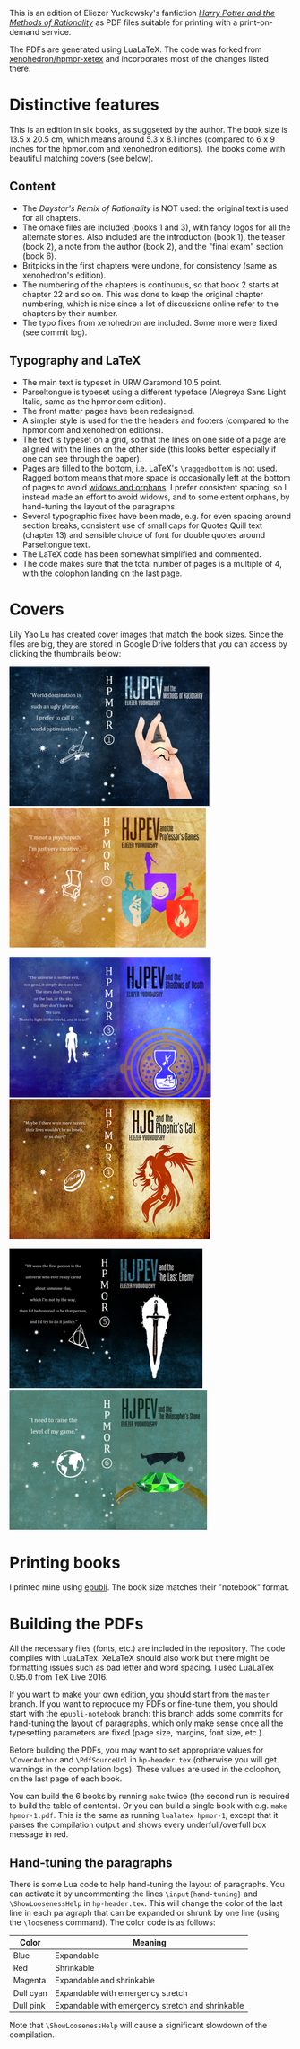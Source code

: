 This is an edition of Eliezer Yudkowsky's fanfiction [_Harry Potter and the Methods of Rationality_](http://www.hpmor.com) as PDF files suitable for printing with a print-on-demand service.

The PDFs are generated using LuaLaTeX. The code was forked from [xenohedron/hpmor-xetex](https://github.com/xenohedron/hpmor-xetex) and incorporates most of the changes listed there.

# Distinctive features
This is an edition in six books, as suggseted by the author. The book size is 13.5 x 20.5 cm, which means around 5.3 x 8.1 inches (compared to 6 x 9 inches for the hpmor.com and xenohedron editions). The books come with beautiful matching covers (see below).

## Content
* The _Daystar's Remix of Rationality_ is NOT used: the original text is used for all chapters.
* The omake files are included (books 1 and 3), with fancy logos for all the alternate stories. Also included are the introduction (book 1), the teaser (book 2), a note from the author (book 2), and the "final exam" section (book 6).
* Britpicks in the first chapters were undone, for consistency (same as xenohedron's edition).
* The numbering of the chapters is continuous, so that book 2 starts at chapter 22 and so on. This was done to keep the original chapter numbering, which is nice since a lot of discussions online refer to the chapters by their number.
* The typo fixes from xenohedron are included. Some more were fixed (see commit log).

## Typography and LaTeX
* The main text is typeset in URW Garamond 10.5 point.
* Parseltongue is typeset using a different typeface (Alegreya Sans Light Italic, same as the hpmor.com edition).
* The front matter pages have been redesigned.
* A simpler style is used for the the headers and footers (compared to the hpmor.com and xenohedron editions).
* The text is typeset on a grid, so that the lines on one side of a page are aligned with the lines on the other side (this looks better especially if one can see through the paper).
* Pages are filled to the bottom, i.e. LaTeX's `\raggedbottom` is not used. Ragged bottom means that more space is occasionally left at the bottom of pages to avoid [widows and orphans](https://en.wikipedia.org/wiki/Widows_and_orphans). I prefer consistent spacing, so I instead made an effort to avoid widows, and to some extent orphans, by hand-tuning the layout of the paragraphs.
* Several typographic fixes have been made, e.g. for even spacing around section breaks, consistent use of small caps for Quotes Quill text (chapter 13) and sensible choice of font for double quotes around Parseltongue text.
* The LaTeX code has been somewhat simplified and commented.
* The code makes sure that the total number of pages is a multiple of 4, with the colophon landing on the last page.

# Covers
Lily Yao Lu has created cover images that match the book sizes. Since the files are big, they are stored in Google Drive folders that you can access by clicking the thumbnails below:

[![Book1](covers/thumbnail10-Book1.png?raw=true)](https://drive.google.com/drive/folders/0B4xgL7G7xKPJZ0J5WDdfbkR0N0E?usp=sharing)
[![Book2](covers/thumbnail10-Book2.png?raw=true)](https://drive.google.com/drive/folders/0B4xgL7G7xKPJQVYxR1dBVV9FeTA?usp=sharing)

[![Book3](covers/thumbnail10-Book3.png?raw=true)](https://drive.google.com/drive/folders/0B4xgL7G7xKPJU2dQc1FJR1V4X3M?usp=sharing)
[![Book4](covers/thumbnail10-Book4.png?raw=true)](https://drive.google.com/drive/folders/0B4xgL7G7xKPJZnlCNjB4dUxXd0E?usp=sharing)

[![Book5](covers/thumbnail10-Book5.png?raw=true)](https://drive.google.com/drive/folders/0B4xgL7G7xKPJakN2ODN3N0U5Yzg?usp=sharing)
[![Book6](covers/thumbnail10-Book6.png?raw=true)](https://drive.google.com/drive/folders/0B4xgL7G7xKPJMXdSUzVrN3JiSWc?usp=sharing)

# Printing books
I printed mine using [epubli](https://www.epubli.de/). The book size matches their "notebook" format.

# Building the PDFs
All the necessary files (fonts, etc.) are included in the repository. The code compiles with LuaLaTex. XeLaTeX should also work but there might be formatting issues such as bad letter and word spacing. I used LuaLaTex 0.95.0 from TeX Live 2016.

If you want to make your own edition, you should start from the `master` branch. If you want to reproduce my PDFs or fine-tune them, you should start with the `epubli-notebook` branch: this branch adds some commits for hand-tuning the layout of paragraphs, which only make sense once all the typesetting parameters are fixed (page size, margins, font size, etc.).

Before building the PDFs, you may want to set appropriate values for `\CoverAuthor` and `\PdfSourceUrl` in `hp-header.tex` (otherwise you will get warnings in the compilation logs). These values are used in the colophon, on the last page of each book.

You can build the 6 books by running `make` twice (the second run is required to build the table of contents). Or you can build a single book with e.g. `make hpmor-1.pdf`. This is the same as running `lualatex hpmor-1`, except that it parses the compilation output and shows every underfull/overfull box message in red.

## Hand-tuning the paragraphs
There is some Lua code to help hand-tuning the layout of paragraphs. You can activate it by uncommenting the lines `\input{hand-tuning}` and `\ShowLoosenessHelp` in `hp-header.tex`. This will change the color of the last line in each paragraph that can be expanded or shrunk by one line (using the `\looseness` command). The color code is as follows:

|Color|Meaning|
|-----|-------|
|Blue|Expandable|
|Red|Shrinkable|
|Magenta|Expandable and shrinkable|
|Dull cyan|Expandable with emergency stretch|
|Dull pink|Expandable with emergency stretch and shrinkable|

Note that `\ShowLoosenessHelp` will cause a significant slowdown of the compilation.
